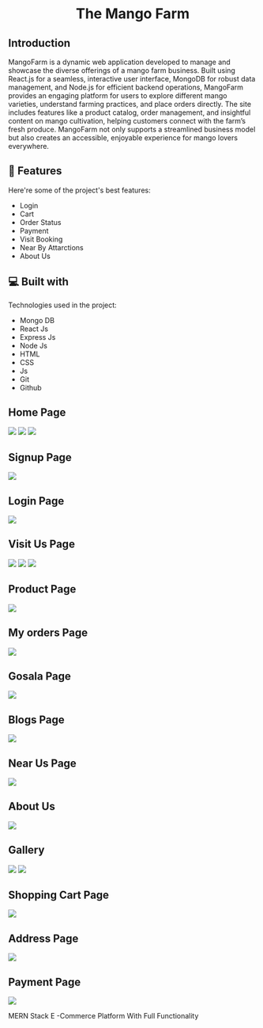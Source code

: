 <h1 align="center" id="title">The Mango Farm</h1>
<h2>Introduction</h2>
<p>MangoFarm is a dynamic web application developed to manage and showcase the diverse offerings of a mango farm business. Built using React.js for a seamless, interactive user interface, MongoDB for robust data management, and Node.js for efficient backend operations, MangoFarm provides an engaging platform for users to explore different mango varieties, understand farming practices, and place orders directly. The site includes features like a product catalog, order management, and insightful content on mango cultivation, helping customers connect with the farm’s fresh produce. MangoFarm not only supports a streamlined business model but also creates an accessible, enjoyable experience for mango lovers everywhere.</p> 

<h2>🧐 Features</h2>

Here're some of the project's best features:

*   Login
*   Cart
*   Order Status
*   Payment
*   Visit Booking
*   Near By Attarctions
*   About Us

  
  
<h2>💻 Built with</h2>

Technologies used in the project:

*   Mongo DB
*   React Js
*   Express Js
*   Node Js
*   HTML
*   CSS
*   Js
*   Git
*   Github
<h2> Home Page</h2>
<img src="https://drive.usercontent.google.com/download?id=1DRIbGYf39jNYdMcyajcmaePTx321yOqW&authuser=0" style="max-width: 100%; height: auto;" /> 
<img src="https://drive.usercontent.google.com/download?id=14jHfkQUhXbkxSV3VPugyAT-GpZuT6Z2o&authuser=0" style="max-width: 100%; height: auto;" /> 
<img src="https://drive.usercontent.google.com/download?id=1vZmEGps7lbFzYExDNQTuHFJYbZCfMreN&authuser=0" style="max-width: 100%; height: auto;" /> 

<h2> Signup Page </h2>
<img src="https://drive.usercontent.google.com/download?id=1_9brN5AmSVHaf8ntf9-E9kfXe5uXWC57&authuser=0" style="max-width: 100%; height: auto;" /> 
<h2>Login Page</h2>
<img src="https://drive.usercontent.google.com/download?id=1_9brN5AmSVHaf8ntf9-E9kfXe5uXWC57&authuser=0" style="max-width: 100%; height: auto;" /> 
<h2> Visit Us Page</h2>
<img src="https://drive.usercontent.google.com/download?id=1rKy2sI2lAwNatHvG4EYk8Z9qJEuDOyNY&authuser=0" style="max-width: 100%; height: auto;" /> 
<img src="https://drive.usercontent.google.com/download?id=1IO98IjkCPqw6tz1dsfp7h1tsjJQX85Ci&authuser=0" style="max-width: 100%; height: auto;" /> 
<img src="https://drive.usercontent.google.com/download?id=1v5C3oqbQm-nvOauPBW4xBTZV846DMrSA&authuser=0" style="max-width: 100%; height: auto;" /> 
<h2>Product Page</h2>
<img src="https://drive.usercontent.google.com/download?id=1ouPs_34SIx_fAy1H3yYNrWFrGwA_AMwu&authuser=0" style="max-width: 100%; height: auto;" /> 
<h2> My orders Page </h2>
<img src="https://drive.usercontent.google.com/download?id=1oXhDwdFsPI77rdTp_af-R7jVajnjZFhN&authuser=0" style="max-width: 100%; height: auto;" /> 
<h2>Gosala Page</h2>
<img src="https://drive.usercontent.google.com/download?id=1WKtEwcO7Kxf5tePxJ0HIeQzKoZ5r55Xh&authuser=0" style="max-width: 100%; height: auto;" /> 
<h2> Blogs Page</h2>
<img src="https://drive.usercontent.google.com/download?id=1bosh8rBjGl3P3s3HZiF2uVcIigs_I38Z&authuser=0" style="max-width: 100%; height: auto;" /> 
<h2>Near Us Page</h2>
<img src="https://drive.usercontent.google.com/download?id=1_s9qx_xQch7kkXD02ktey2TGQPLlqdK2&authuser=0" style="max-width: 100%; height: auto;" /> 
<h2>About Us</h2>
<img src="https://drive.usercontent.google.com/download?id=1gu8hWUVFAKx21SCwbsPk74j3BZMAWI3P&authuser=0" style="max-width: 100%; height: auto;" /> 
<h2>Gallery</h2>
<img src="https://drive.usercontent.google.com/download?id=1covUinZ_J9S2P9glk0wad56aExhLOZnM&authuser=0" style="max-width: 100%; height: auto;" /> 
<img src="https://drive.usercontent.google.com/download?id=1_fRnfqWGFvUe9mdhxO7dV6RvxBqZMFxd&authuser=0" style="max-width: 100%; height: auto;" /> 
<h2>Shopping Cart Page</h2>
<img src="https://drive.usercontent.google.com/download?id=1b2UVaovk_baqs1I_mOf-LitVyjf2ab5Y&authuser=0" style="max-width: 100%; height: auto;" /> 
<h2>Address Page</h2>
<img src="https://drive.usercontent.google.com/download?id=1QXCiaEvHFCtuT-AY4hsC4UZCAe6ry4PS&authuser=0" style="max-width: 100%; height: auto;" /> 
<h2>Payment Page</h2>
<img src="https://drive.usercontent.google.com/download?id=1qwg7qgK_mE-14rtL8s5pjnErhmbBCdRV&authuser=0" style="max-width: 100%; height: auto;" /> 


<p id="description">MERN Stack E -Commerce Platform With Full Functionality</p>


  
  

